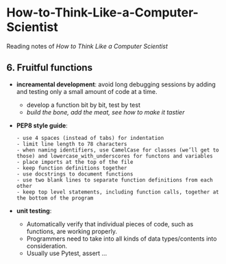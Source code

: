 # How-to-Think-Like-a-Computer-Scientist
Reading notes of _How to Think Like a Computer Scientist_

## 6. Fruitful functions
- **increamental development**:  avoid long debugging sessions by adding and testing only a small amount of code at a time.
  - develop a function bit by bit, test by test
  - *build the bone, add the meat, see how to make it tastier*

- **PEP8 style guide**:
  ```
  - use 4 spaces (instead of tabs) for indentation
  - limit line length to 78 characters
  - when naming identifiers, use CamelCase for classes (we’ll get to those) and lowercase_with_underscores for functons and variables
  - place imports at the top of the file
  - keep function definitions together
  - use docstrings to document functions
  - use two blank lines to separate function definitions from each other
  - keep top level statements, including function calls, together at the bottom of the program
  ```
  
- **unit testing**:
  - Automatically verify that individual pieces of code, such as functions, are working properly.
  - Programmers need to take into all kinds of data types/contents into consideration.
  - Usually use Pytest, assert ...

